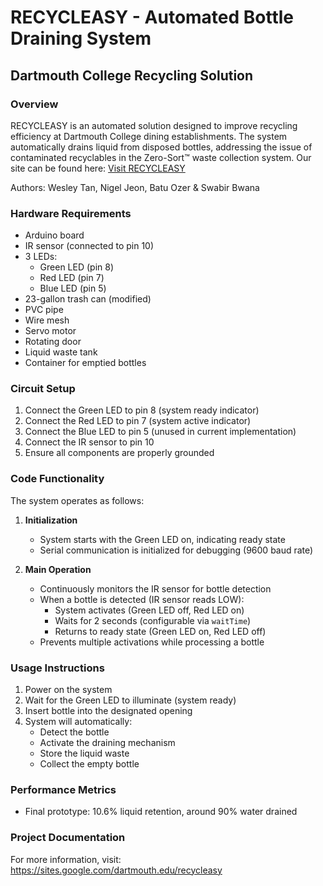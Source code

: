 # RECYCLEASY - Automated Bottle Draining System
## Dartmouth College Recycling Solution

### Overview
RECYCLEASY is an automated solution designed to improve recycling efficiency at Dartmouth College dining establishments. 
The system automatically drains liquid from disposed bottles, addressing the issue of contaminated recyclables in the Zero-Sort™ waste collection system.
Our site can be found here: [Visit RECYCLEASY](https://sites.google.com/dartmouth.edu/recycleasy)

Authors: Wesley Tan, Nigel Jeon, Batu Ozer & Swabir Bwana

### Hardware Requirements
- Arduino board
- IR sensor (connected to pin 10)
- 3 LEDs:
  - Green LED (pin 8)
  - Red LED (pin 7)
  - Blue LED (pin 5)
- 23-gallon trash can (modified)
- PVC pipe
- Wire mesh
- Servo motor
- Rotating door
- Liquid waste tank
- Container for emptied bottles

### Circuit Setup
1. Connect the Green LED to pin 8 (system ready indicator)
2. Connect the Red LED to pin 7 (system active indicator)
3. Connect the Blue LED to pin 5 (unused in current implementation)
4. Connect the IR sensor to pin 10
5. Ensure all components are properly grounded

### Code Functionality
The system operates as follows:

1. **Initialization**
   - System starts with the Green LED on, indicating ready state
   - Serial communication is initialized for debugging (9600 baud rate)

2. **Main Operation**
   - Continuously monitors the IR sensor for bottle detection
   - When a bottle is detected (IR sensor reads LOW):
     - System activates (Green LED off, Red LED on)
     - Waits for 2 seconds (configurable via `waitTime`)
     - Returns to ready state (Green LED on, Red LED off)
   - Prevents multiple activations while processing a bottle

### Usage Instructions
1. Power on the system
2. Wait for the Green LED to illuminate (system ready)
3. Insert bottle into the designated opening
4. System will automatically:
   - Detect the bottle
   - Activate the draining mechanism
   - Store the liquid waste
   - Collect the empty bottle

### Performance Metrics
- Final prototype: 10.6% liquid retention, around 90% water drained

### Project Documentation
For more information, visit: https://sites.google.com/dartmouth.edu/recycleasy
